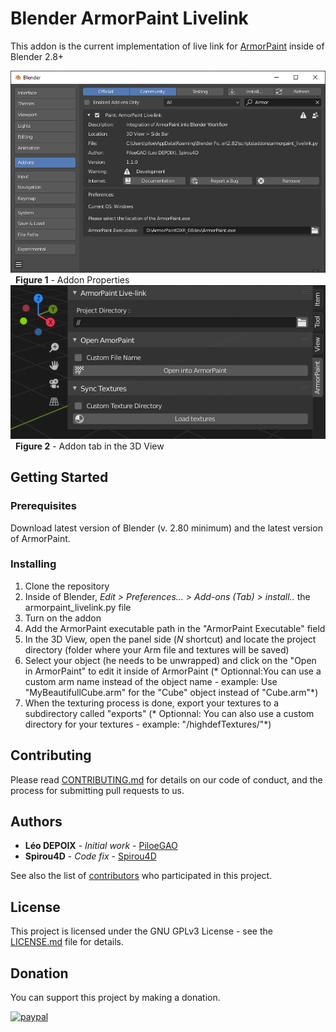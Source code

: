 # Blender ArmorPaint Livelink

This addon is the current implementation of live link for [ArmorPaint](armorpaint.org) inside of Blender 2.8+

![](addon_properties.png) &nbsp;
**Figure 1** - Addon Properties
![](UI.png) &nbsp;
**Figure 2** - Addon tab in the 3D View

## Getting Started

### Prerequisites

Download latest version of Blender (v. 2.80 minimum) and the latest version of ArmorPaint.

### Installing

1. Clone the repository  
2. Inside of Blender, *Edit > Preferences... > Add-ons (Tab) > install..* the armorpaint_livelink.py file  
3. Turn on the addon  
4. Add the ArmorPaint executable path in the "ArmorPaint Executable" field  
5. In the 3D View, open the panel side (*N* shortcut) and locate the project directory  (folder where your Arm file and textures will be saved)  
6. Select your object  (he needs to be unwrapped) and click on the "Open in ArmorPaint" to edit it inside of ArmorPaint  (* Optionnal:You can use a custom arm name instead of the object name - example: Use "MyBeautifullCube.arm" for the "Cube" object instead of "Cube.arm"*)  
7. When the texturing process is done, export your textures to a subdirectory called "exports" (* Optionnal: You can also use a custom directory for your textures - example: "/highdefTextures/"*)

## Contributing

Please read [CONTRIBUTING.md](https://gist.github.com/PurpleBooth/b24679402957c63ec426) for details on our code of conduct, and the process for submitting pull requests to us.

## Authors

* **Léo DEPOIX** - *Initial work* - [PiloeGAO](https://github.com/PiloeGAO)
* **Spirou4D** - *Code fix* - [Spirou4D](https://github.com/Spirou4D)

See also the list of [contributors](https://github.com/your/project/contributors) who participated in this project.

## License

This project is licensed under the GNU GPLv3 License - see the [LICENSE.md](LICENSE.md) file for details.

## Donation

You can support this project by making a donation.

[![paypal](https://www.paypalobjects.com/en_US/i/btn/btn_donate_SM.gif)](https://www.paypal.com/cgi-bin/webscr?cmd=_s-xclick&hosted_button_id=VXD77HL4GZNP6)